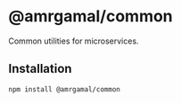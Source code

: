 # @amrgamal/common

Common utilities for microservices.

## Installation

```bash
npm install @amrgamal/common
